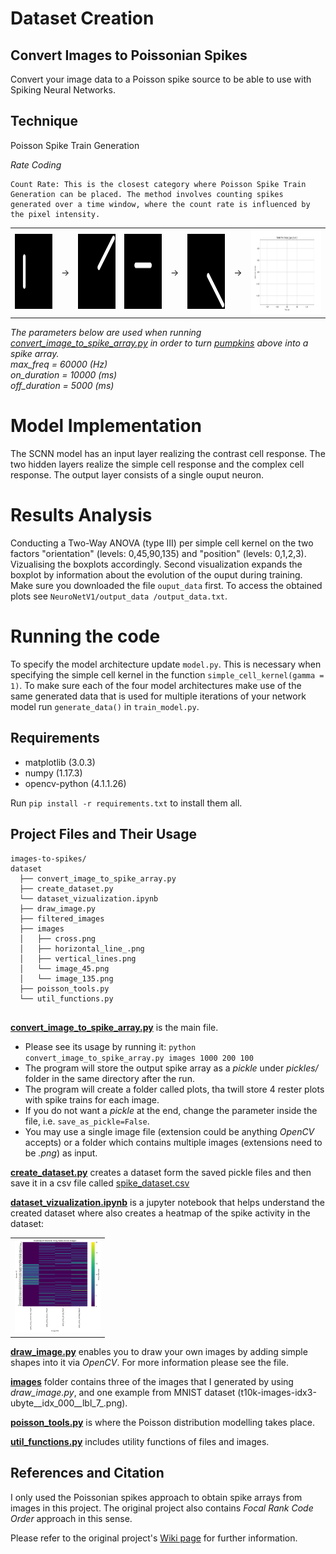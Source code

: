 # Dataset Creation

## Convert Images to Poissonian Spikes

Convert your image data to a Poisson spike source to be able to use with Spiking Neural Networks.
## Technique


Poisson Spike Train Generation


  *Rate Coding*


    Count Rate: This is the closest category where Poisson Spike Train Generation can be placed. The method involves counting spikes generated over a time window, where the count rate is influenced by the pixel intensity.

<div align="center">
  <table>
    <tr>
      <td> <img src="dataset\images\angle_0_pos_0_var_0.png" alt="Vertical Line" height="120"> </td>
      <td> &rarr; </td>
      <td> <img src="dataset\images\angle_45_corner_1_var_28.png" alt= "45 degrees Line"  height="120"> </td>
      <td> <img src="dataset\images\angle_90_pos_1_var_40.png" alt= "Horizontal Line"  height="120"> </td>
      <td> &rarr; </td>
      <td> <img src="dataset\images\angle_135_corner_3_var_49.png" alt="135 degrees Line" height="120"> </td>
      <td> &rarr; </td>
      <td> <img src="dataset\raster_plots\raster_plot_angle_0_pos_0_var_0.png" alt="Horizontal Line-SpikesPlot" height="135"> </td> 
    </tr>
  </table>
</div>  

<i>
  The parameters below are used when running <a href="convert_image_to_spike_array.py">convert_image_to_spike_array.py</a> in order to turn <a href="https://unsplash.com/photos/KnZDAYgRsz8">pumpkins</a> above into a spike array. 
  <br> max_freq = 60000 (Hz)
  <br> on_duration = 10000 (ms)
  <br> off_duration = 5000 (ms)
</i>


# Model Implementation 
The SCNN model has an input layer realizing the contrast cell response. The two hidden layers realize the simple cell response and the complex cell response. The output layer consists of a single ouput neuron. 

# Results Analysis 
Conducting a Two-Way ANOVA (type III) per simple cell kernel on the two factors "orientation" (levels: 0,45,90,135) and "position" (levels: 0,1,2,3). Vizualising the boxplots accordingly. Second visualization expands the boxplot by information about the evolution of the ouput during training. Make sure you downloaded the file `ouput_data` first. To access the obtained plots see `NeuroNetV1/output_data
/output_data.txt`.

# Running the code 
To specify the model architecture update `model.py`. This is necessary when specifying the simple cell kernel in the function `simple_cell_kernel(gamma = 1)`.
To make sure each of the four model architectures make use of the same generated data that is used for multiple iterations of your network model run `generate_data()` in `train_model.py`.


## Requirements
* matplotlib (3.0.3)
* numpy (1.17.3)
* opencv-python (4.1.1.26)

Run `pip install -r requirements.txt` to install them all.

## Project Files and Their Usage
```
images-to-spikes/
dataset
  ├── convert_image_to_spike_array.py
  ├── create_dataset.py
  └── dataset_vizualization.ipynb
  ├── draw_image.py
  ├── filtered_images
  ├── images
  │   ├── cross.png
  │   ├── horizontal_line_.png
  │   ├── vertical_lines.png
  │   └── image_45.png
  │   └── image_135.png
  ├── poisson_tools.py
  └── util_functions.py


```
**[convert_image_to_spike_array.py](convert_image_to_spike_array.py)** is the main file. 
  - Please see its usage by running it: `python convert_image_to_spike_array.py images 1000 200 100`
  - The program will store the output spike array as a _pickle_ under _pickles/_ folder in the same directory after the run. 
  - The program will create a folder called plots, tha twill store 4 rester plots with spike trains for each image. 
  - If you do not want a _pickle_ at the end, change the parameter inside the file, i.e. `save_as_pickle=False`.
  - You may use a single image file (extension could be anything _OpenCV_ accepts) or a folder which contains multiple images (extensions need to be _.png_) as input.

**[create_dataset.py](create_dataset.py)** creates a dataset form the saved pickle files and then save it in a csv file called        [spike_dataset.csv](spike_dataset.csv) 

**[dataset_vizualization.ipynb](dataset_vizualization.ipynb)** is a jupyter notebook that helps understand the created dataset where also creates a heatmap of the spike activity in the dataset: 
<div align="center">
  <table>
    <tr>
      <td> <img src="vizualizations/output_heatmap.png" alt="Spike Dataset Heatmap" height="150"> </td>
    </tr>
  </table>
</div> 

**[draw_image.py](draw_image.py)** enables you to draw your own images by adding simple shapes into it via _OpenCV_. For more information please see the file.

**[images](images/)** folder contains three of the images that I generated by using _draw_image.py_, and one example from MNIST dataset (t10k-images-idx3-ubyte__idx_000__lbl_7_.png).

**[poisson_tools.py](poisson_tools.py)** is where the Poisson distribution modelling takes place.

**[util_functions.py](util_functions.py)** includes utility functions of files and images.

## References and Citation
I only used the Poissonian spikes approach to obtain spike arrays from images in this project. The original project also contains _Focal Rank Code Order_ approach in this sense.

Please refer to the original project's [Wiki page](https://github.com/NEvision/NE15/wiki) for further information.
